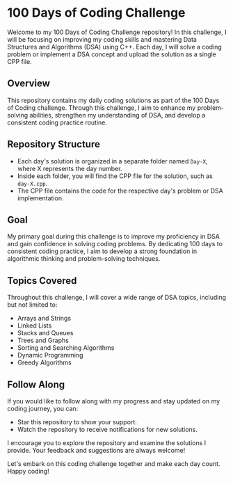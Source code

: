 # 100 Days of Coding Challenge

Welcome to my 100 Days of Coding Challenge repository! In this challenge, I will be focusing on improving my coding skills and mastering Data Structures and Algorithms (DSA) using C++. Each day, I will solve a coding problem or implement a DSA concept and upload the solution as a single CPP file.

## Overview

This repository contains my daily coding solutions as part of the 100 Days of Coding challenge. Through this challenge, I aim to enhance my problem-solving abilities, strengthen my understanding of DSA, and develop a consistent coding practice routine.

## Repository Structure

- Each day's solution is organized in a separate folder named `Day-X`, where X represents the day number.
- Inside each folder, you will find the CPP file for the solution, such as `day-X.cpp`.
- The CPP file contains the code for the respective day's problem or DSA implementation.

## Goal

My primary goal during this challenge is to improve my proficiency in DSA and gain confidence in solving coding problems. By dedicating 100 days to consistent coding practice, I aim to develop a strong foundation in algorithmic thinking and problem-solving techniques.

## Topics Covered

Throughout this challenge, I will cover a wide range of DSA topics, including but not limited to:
- Arrays and Strings
- Linked Lists
- Stacks and Queues
- Trees and Graphs
- Sorting and Searching Algorithms
- Dynamic Programming
- Greedy Algorithms

## Follow Along

If you would like to follow along with my progress and stay updated on my coding journey, you can:
- Star this repository to show your support.
- Watch the repository to receive notifications for new solutions.

I encourage you to explore the repository and examine the solutions I provide. Your feedback and suggestions are always welcome!

Let's embark on this coding challenge together and make each day count. Happy coding!

